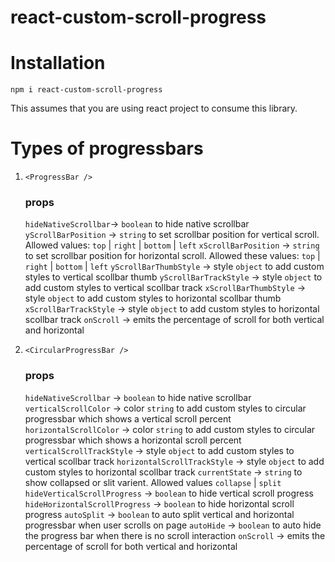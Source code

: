 # react-custom-scroll-progress

# Installation

`npm i react-custom-scroll-progress`

This assumes that you are using react project to consume this library.

# Types of progressbars

1. `<ProgressBar />`

   ### props

   `hideNativeScrollbar`-> `boolean` to hide native scrollbar
   `yScrollBarPosition` -> `string` to set scrollbar position for vertical scroll. Allowed values: `top` | `right` | `bottom` | `left`
   `xScrollBarPosition` -> `string` to set scrollbar position for horizontal scroll. Allowed these values: `top` | `right` | `bottom` | `left`
   `yScrollBarThumbStyle` -> style `object` to add custom styles to vertical scollbar thumb
   `yScrollBarTrackStyle` -> style `object` to add custom styles to vertical scollbar track
   `xScrollBarThumbStyle` -> style `object` to add custom styles to horizontal scollbar thumb
   `xScrollBarTrackStyle` -> style `object` to add custom styles to horizontal scollbar track
   `onScroll` -> emits the percentage of scroll for both vertical and horizontal

2. `<CircularProgressBar />`

   ### props

   `hideNativeScrollbar` -> `boolean` to hide native scrollbar
   `verticalScrollColor` -> color `string` to add custom styles to circular progressbar which shows a vertical scroll percent
   `horizontalScrollColor` -> color `string` to add custom styles to circular progressbar which shows a horizontal scroll percent
   `verticalScrollTrackStyle` -> style `object` to add custom styles to vertical scollbar track
   `horizontalScrollTrackStyle` -> style `object` to add custom styles to horizontal scollbar track
   `currentState` -> `string` to show collapsed or slit varient. Allowed values `collapse` | `split`
   `hideVerticalScrollProgress` -> `boolean` to hide vertical scroll progress
   `hideHorizontalScrollProgress` -> `boolean` to hide horizontal scroll progress
   `autoSplit` -> `boolean` to auto split vertical and horizontal progressbar when user scrolls on page
   `autoHide` -> `boolean` to auto hide the progress bar when there is no scroll interaction
   `onScroll` -> emits the percentage of scroll for both vertical and horizontal
